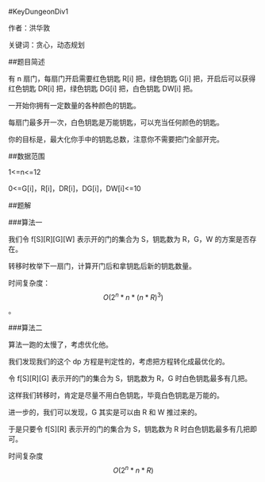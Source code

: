 #KeyDungeonDiv1

作者：洪华敦

关键词：贪心，动态规划

##题目简述

有 n 扇门，每扇门开启需要红色钥匙 R[i] 把，绿色钥匙 G[i] 把，开启后可以获得红色钥匙 DR[i] 把，绿色钥匙 DG[i] 把，白色钥匙 DW[i] 把。

一开始你拥有一定数量的各种颜色的钥匙。

每扇门最多开一次，白色钥匙是万能钥匙，可以充当任何颜色的钥匙。

你的目标是，最大化你手中的钥匙总数，注意你不需要把门全部开完。

##数据范围

1<=n<=12

0<=G[i]，R[i]，DR[i]，DG[i]，DW[i]<=10

##题解

###算法一

我们令 f[S][R][G][W] 表示开的门的集合为 S，钥匙数为 R，G，W 的方案是否存在。

转移时枚举下一扇门，计算开门后和拿钥匙后新的钥匙数量。

时间复杂度：$$O(2^n*n*(n*R)^3)$$。

###算法二

算法一跑的太慢了，考虑优化他。

我们发现我们的这个 dp 方程是判定性的，考虑把方程转化成最优化的。

令 f[S][R][G] 表示开的门的集合为 S，钥匙数为 R，G 时白色钥匙最多有几把。

这样我们转移时，肯定是尽量不用白色钥匙，毕竟白色钥匙是万能的。

进一步的，我们可以发现，G 其实是可以由 R 和 W 推过来的。

于是只要令 f[S][R] 表示开的门的集合为 S，钥匙数为 R 时白色钥匙最多有几把即可。

时间复杂度 $$O(2^n*n*R)$$